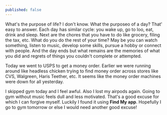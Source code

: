 ```yaml
---
published: false
---
```


What's the purpose of life? I don't know. What the purposeo of a day? That' easy to answer. Each day has similar cycle: you wake up, go to loo, eat, drink and sleep. Next are the chores that you have to do like grocery, filing the tax, etc. What do you do the rest of your time? May be you can watch something, listen to music, develop some skills, pursue a hobby or connect with people. And the day ends but what remains are the memories of what you did and regrets of things you couldn't complete or attempted.

Today we went to USPS to get a money order. Earlier we were running around like headless chicken trying to find money order across stores like CVS, Walgreen, Haris Teether, etc. It seems like the money order machines were down for all yesterday.

I skipped gym today and I feel awful. Also I lost my airpods again. Going to gym without music feels dull and less motivated. That's a good excuse for which I can forgive myself. Luckily I found it using **Find My app**. Hopefully I go to gym tomorrow or else I would need another good excuse!


